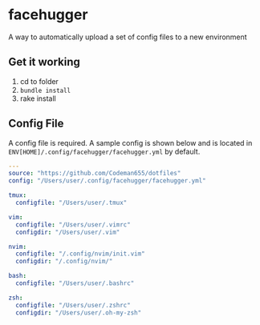 # facehugger
A way to automatically upload a set of config files to a new environment

## Get it working
1) cd to folder
2) `bundle install`
3) rake install

## Config File
A config file is required. A sample config is shown below and is located in 
`ENV[HOME]/.config/facehugger/facehugger.yml` by default.

```yaml
---
source: "https://github.com/Codeman655/dotfiles"
config: "/Users/user/.config/facehugger/facehugger.yml"

tmux:
  configfile: "/Users/user/.tmux"

vim:
  configfile: "/Users/user/.vimrc"
  configdir: "/Users/user/.vim"

nvim:
  configfile: "/.config/nvim/init.vim"
  configdir: "/.config/nvim/"

bash:
  configfile: "/Users/user/.bashrc"

zsh:
  configfile: "/Users/user/.zshrc"
  configdir: "/Users/user/.oh-my-zsh"
```

